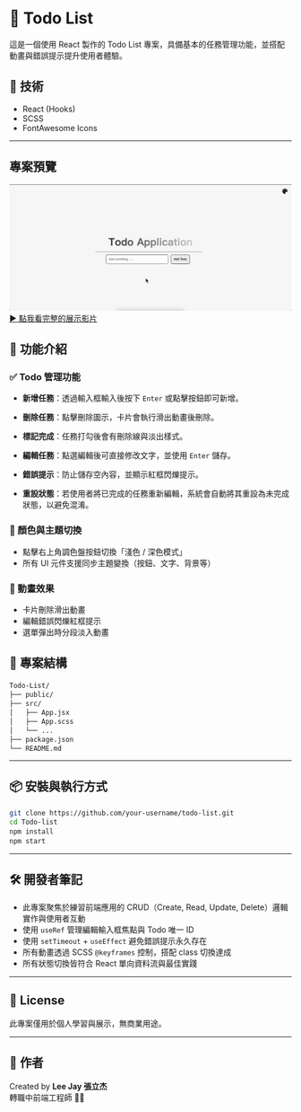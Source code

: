 # 📝 Todo List

這是一個使用 React 製作的 Todo List 專案，具備基本的任務管理功能，並搭配動畫與錯誤提示提升使用者體驗。

## 🔧 技術

- React (Hooks)
- SCSS
- FontAwesome Icons

---

## 專案預覽

![demo](./demo.gif)
[▶️ 點我看完整的展示影片](https://youtu.be/ybsd0ue6HcE)

## 📌 功能介紹

### ✅ Todo 管理功能

- **新增任務**：透過輸入框輸入後按下 `Enter` 或點擊按鈕即可新增。
- **刪除任務**：點擊刪除圖示，卡片會執行滑出動畫後刪除。
- **標記完成**：任務打勾後會有刪除線與淡出樣式。
- **編輯任務**：點選編輯後可直接修改文字，並使用 `Enter` 儲存。
- **錯誤提示**：防止儲存空內容，並顯示紅框閃爍提示。

- **重設狀態**：若使用者將已完成的任務重新編輯，系統會自動將其重設為未完成狀態，以避免混淆。


### 🎨 顏色與主題切換

- 點擊右上角調色盤按鈕切換「淺色 / 深色模式」
- 所有 UI 元件支援同步主題變換（按鈕、文字、背景等）

### 💫 動畫效果

- 卡片刪除滑出動畫
- 編輯錯誤閃爍紅框提示
- 選單彈出時分段淡入動畫

## 📂 專案結構

```
Todo-List/
├── public/
├── src/
│   ├── App.jsx
│   ├── App.scss
│   └── ...
├── package.json
└── README.md
```

---

## 📦 安裝與執行方式

```bash
git clone https://github.com/your-username/todo-list.git
cd Todo-list
npm install
npm start
```

---

## 🛠 開發者筆記

- 此專案聚焦於練習前端應用的 CRUD（Create, Read, Update, Delete）邏輯實作與使用者互動
- 使用 `useRef` 管理編輯輸入框焦點與 Todo 唯一 ID
- 使用 `setTimeout` + `useEffect` 避免錯誤提示永久存在
- 所有動畫透過 SCSS `@keyframes` 控制，搭配 class 切換達成
- 所有狀態切換皆符合 React 單向資料流與最佳實踐

---

## 📃 License

此專案僅用於個人學習與展示，無商業用途。

---

## 🙌 作者

Created by **Lee Jay 張立杰**  
轉職中前端工程師 🧑‍💻
